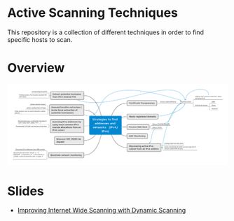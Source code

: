 # Active Scanning Techniques

This repository is a collection of different techniques in order to find specific hosts to scan.

# Overview

![](https://raw.githubusercontent.com/adulau/active-scanning-techniques/main/img/overview.png)

# Slides

- [Improving Internet Wide Scanning with Dynamic Scanning](https://github.com/adulau/active-scanning-techniques/blob/main/slides/active-scanning.pdf)
